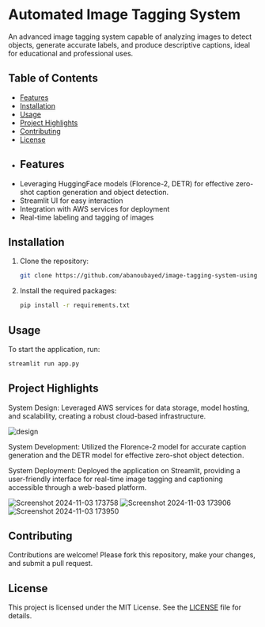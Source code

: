 # Automated Image Tagging System

An advanced image tagging system capable of analyzing images to detect objects, generate accurate labels, and produce descriptive captions, ideal for educational and professional uses.
## Table of Contents
- [Features](#features)
- [Installation](#installation)
- [Usage](#usage)
- [Project Highlights](#project-Highlights)
- [Contributing](#contributing)
- [License](#license)
- ## Features
- Leveraging HuggingFace models (Florence-2, DETR) for effective zero-shot caption generation and object detection.
- Streamlit UI for easy interaction
- Integration with AWS services for deployment
- Real-time labeling and tagging of images
## Installation
1. Clone the repository:
   ```bash
   git clone https://github.com/abanoubayed/image-tagging-system-using-florence2-and-DETR/tree/mainautomated-image-tagging-system.git
   ```
2. Install the required packages:
   ```bash
   pip install -r requirements.txt
   ```
## Usage
To start the application, run:
```bash
streamlit run app.py
```
## Project Highlights
System Design:
Leveraged AWS services for data storage, model hosting, and scalability, creating a robust cloud-based infrastructure.

![design](https://github.com/user-attachments/assets/a2776f24-67b3-4623-800b-f35d964e443d)

System Development:
Utilized the Florence-2 model for accurate caption generation and the DETR model for effective zero-shot object detection.

System Deployment:
Deployed the application on Streamlit, providing a user-friendly interface for real-time image tagging and captioning accessible through a web-based platform.

![Screenshot 2024-11-03 173758](https://github.com/user-attachments/assets/e337740c-5120-43c8-8c85-0b203cf7b3f7)
![Screenshot 2024-11-03 173906](https://github.com/user-attachments/assets/717b658d-2ddb-4448-b581-0c69e3279a8b)
![Screenshot 2024-11-03 173950](https://github.com/user-attachments/assets/c002e1e0-c6df-48f2-b41c-2b7a50f65b25)

## Contributing
Contributions are welcome! Please fork this repository, make your changes, and submit a pull request.

## License
This project is licensed under the MIT License. See the [LICENSE](LICENSE) file for details.
